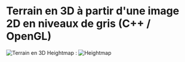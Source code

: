 # Terrain en 3D à partir d'une image 2D en niveaux de gris (C++ / OpenGL)
![Terrain en 3D](https://raw.github.com/adimux/terrain-opengl/master/screenshot_3D.png)
Heightmap :
![Heightmap](https://raw.github.com/adimux/terrain-opengl/master/data/heightmaps/favorites/bave/heightmap.bmp)
